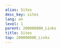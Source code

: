 ```yaml
---
alias: Sites
desc_key: sites
lang: en
level: 1
parent: 200000000_Links
title: Sites
top: 200000000_Links
---
```


